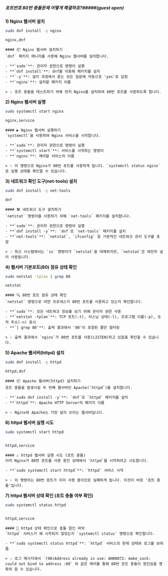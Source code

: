 ##### 포트번호 80번 충돌문제 어떻게 해결하죠?#####(guest open)

**1) Nginx 웹서버 설치**

```bash
sudo dnf install -y nginx
```

```tech
nginx,dnf
```

```desc
#### 📦 Nginx 웹서버 설치하기
`dnf` 패키지 매니저를 사용해 Nginx 웹서버를 설치합니다.

- **`sudo`**: 관리자 권한으로 명령어 실행
- **`dnf install`**: dnf를 이용해 패키지를 설치
- **`-y`**: 설치 과정에서 묻는 모든 질문에 자동으로 'yes'로 답함
- **`nginx`**: 설치할 패키지 이름

> 💡 포트 충돌을 테스트하기 위해 먼저 Nginx를 설치하여 80번 포트를 사용하도록 합니다.
```

**2) Nginx 웹서버 실행**

```bash
sudo systemctl start nginx
```

```tech
nginx,service
```

```desc
#### ▶️ Nginx 웹서버 실행하기
`systemctl`을 사용하여 Nginx 서비스를 시작합니다.

- **`sudo`**: 관리자 권한으로 명령어 실행
- **`systemctl start`**: 서비스를 시작하는 명령어
- **`nginx`**: 제어할 서비스의 이름

> 💡 이 명령으로 Nginx가 80번 포트를 사용하게 됩니다. `systemctl status nginx`로 실행 상태를 확인할 수 있습니다.
```

**3) 네트워크 확인 도구(net-tools) 설치**

```bash
sudo dnf install -y net-tools
```

```tech
dnf
```

```desc
#### 🛠 네트워크 도구 설치하기
`netstat` 명령어를 사용하기 위해 `net-tools` 패키지를 설치합니다.

- **`sudo`**: 관리자 권한으로 명령어 실행
- **`dnf install -y`**: `dnf`로 `net-tools` 패키지를 설치
- **`net-tools`**: `netstat`, `ifconfig` 등 기본적인 네트워크 관리 도구를 포함

> 💡 최신 시스템에서는 `ss` 명령어가 `netstat`을 대체하지만, `netstat`은 여전히 널리 사용됩니다.
```

**4) 웹서버 기본포트(80) 점유 상태 확인**

```bash
sudo netstat -tplan | grep 80
```

```tech
netstat
```

```desc
#### 🔍 80번 포트 점유 상태 확인
`netstat` 명령으로 어떤 프로세스가 80번 포트를 사용하고 있는지 확인합니다.

- **`sudo`**: 모든 네트워크 정보를 보기 위해 관리자 권한 사용
- **`netstat -tplan`**: TCP 포트(-t), 리스닝 상태(-l), 프로그램 이름(-p), 숫자 주소(-n) 표시
- **`| grep 80`**: 출력 결과에서 '80'이 포함된 줄만 필터링

> 💡 출력 결과에서 `nginx`가 80번 포트를 사용(LISTEN)하고 있음을 확인할 수 있습니다.
```

**5) Apache 웹서버(httpd) 설치**

```bash
sudo dnf install -y httpd
```

```tech
httpd,dnf
```

```desc
#### 📦 Apache 웹서버(httpd) 설치하기
포트 충돌을 발생시킬 두 번째 웹서버인 Apache(`httpd`)를 설치합니다.

- **`sudo dnf install -y`**: `dnf`로 `httpd` 패키지를 설치
- **`httpd`**: Apache HTTP Server의 패키지 이름

> 💡 Nginx와 Apache는 가장 널리 쓰이는 웹서버입니다.
```

**6) httpd 웹서버 실행 시도**

```bash
sudo systemctl start httpd
```
```no-err-check
```

```tech
httpd,service
```

```desc
#### ⚠️ httpd 웹서버 실행 시도 (포트 충돌)
이미 Nginx가 80번 포트를 사용 중인 상태에서 `httpd`를 시작하려고 시도합니다.

- **`sudo systemctl start httpd`**: `httpd` 서비스 시작

> 💡 이 명령어는 80번 포트가 이미 사용 중이므로 실패하게 됩니다. 이것이 바로 '포트 충돌'입니다.
```

**7) httpd 웹서버 상태 확인 (포트 충돌 여부 확인)**

```bash
sudo systemctl status httpd
```
```no-err-check
```

```tech
httpd,service
```

```desc
#### 🚨 httpd 상태 확인으로 충돌 원인 파악
`httpd` 서비스가 왜 시작되지 않았는지 `systemctl status` 명령으로 확인합니다.

- **`sudo systemctl status httpd`**: `httpd` 서비스의 현재 상태와 로그를 보여줌

> 💡 로그 메시지에서 `(98)Address already in use: AH00072: make_sock: could not bind to address :80` 와 같은 에러를 통해 80번 포트 충돌이 원인임을 명확히 알 수 있습니다.
```
